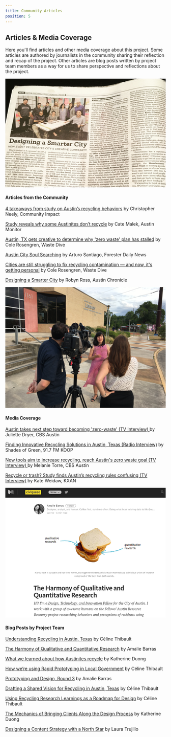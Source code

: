 ```yaml
---
title: Community Articles
position: 5
---
```


## Articles & Media Coverage

Here you'll find articles and other media coverage about this project. Some articles are authored by journalists in the community sharing their reflection and recap of the project. Other articles are blog posts written by project team members as a way for us to share perspective and reflections about the project.

![AustinChronicleArticle.jpg](/uploads/AustinChronicleArticle.jpg)

#### Articles from the Community

[4 takeaways from study on Austin’s recycling behaviors](https://communityimpact.com/austin/central-austin/city-county/2017/01/19/4-takeaways-study-austins-recycling-behaviors/)  by Christopher Neely, Community Impact

[Study reveals why some Austinites don’t recycle](https://www.austinmonitor.com/stories/2017/01/study-reveals-austinites-dont-recycle/) by Cate Malek, Austin Monitor

[Austin, TX gets creative to determine why 'zero waste' plan has stalled](http://www.wastedive.com/news/austin-tx-gets-creative-to-determine-why-zero-waste-plan-has-stalled/434449/) by Cole Rosengren, Waste Dive

[Austin City Soul Searching](http://foresternetwork.com/daily/waste/recycling/austin-city-soul-searching/) by Arturo Santiago, Forester Daily News

[Cities are still struggling to fix recycling contamination — and now, it's getting personal](http://www.wastedive.com/news/cities-are-still-struggling-to-fix-recycling-contamination-and-now-its/435578/) by Cole Rosengren, Waste Dive

[Designing a Smarter City](http://www.austinchronicle.com/news/2016-11-04/designing-a-smarter-city/) by Robyn Ross, Austin Chronicle

![CelineATXN.JPG](/uploads/CelineATXN.JPG)

#### Media Coverage

[Austin takes next step toward becoming 'zero-waste' (TV Interview) ](http://keyetv.com/news/local/austin-takes-next-step-toward-becoming-zero-waste) by Juliette Dryer, CBS Austin

[Finding Innovative Recycling Solutions in Austin, Texas (Radio Interview)](http://shadesofgreenmedia.com/2017/01/finding-innovative-recycling-solutions-in-austin-texas-01-19-2017/) by Shades of Green, 91.7 FM KOOP

[New tools aim to increase recycling, reach Austin's zero waste goal (TV Interview) ](http://keyetv.com/news/local/new-tools-aim-to-increase-recycling-reach-austins-zero-waste-goal)by Melanie Torre, CBS Austin

[Recycle or trash? Study finds Austin’s recycling rules confusing (TV Interview)](http://kxan.com/2017/05/08/recycle-or-trash-study-finds-austins-recycling-rules-confusing/) by Kate Weidaw, KXAN

![MediumPostScreenshot.png](/uploads/MediumPostScreenshot.png)

#### Blog Posts by Project Team

[Understanding Recycling in Austin, Texas](https://medium.com/civiqueso/understanding-recycling-in-austin-texas-397a7b42d76f) by Céline Thibault

[The Harmony of Qualitative and Quantitative Research](https://medium.com/civiqueso/the-harmony-of-qualitative-and-quantitative-research-80d0bebc4fec) by Amalie Barras

[What we learned about how Austinites recycle](https://medium.com/civiqueso/what-we-learned-about-how-austinites-recycle-bbe0340bd167) by Katherine Duong

[How we’re using Rapid Prototyping in Local Government](https://medium.com/civiqueso/how-were-using-rapid-prototyping-to-design-for-austin-city-government-d0ee34f24f3a) by Céline Thibault

[Prototyping and Design, Round 3](https://medium.com/civiqueso/prototypes-blog-post-round-3-cb8313a02f00) by Amalie Barras

[Drafting a Shared Vision for Recycling in Austin, Texas](https://medium.com/civiqueso/drafting-a-shared-vision-for-recycling-in-austin-texas-725f2cc8c765) by Céline Thibault

[Using Recycling Research Learnings as a Roadmap for Design](https://medium.com/civiqueso/im-c%C3%A9line-bb0c8c9dcdc4) by Céline Thibault

[The Mechanics of Bringing Clients Along the Design Process](https://medium.com/civiqueso/the-mechanics-of-bringing-clients-along-the-design-process-93010a6607f2) by Katherine Duong

[Designing a Content Strategy with a North Star](https://medium.com/@laura.c.trujillo_18/designing-a-content-strategy-with-a-north-star-16539c743088) by Laura Trujillo 
